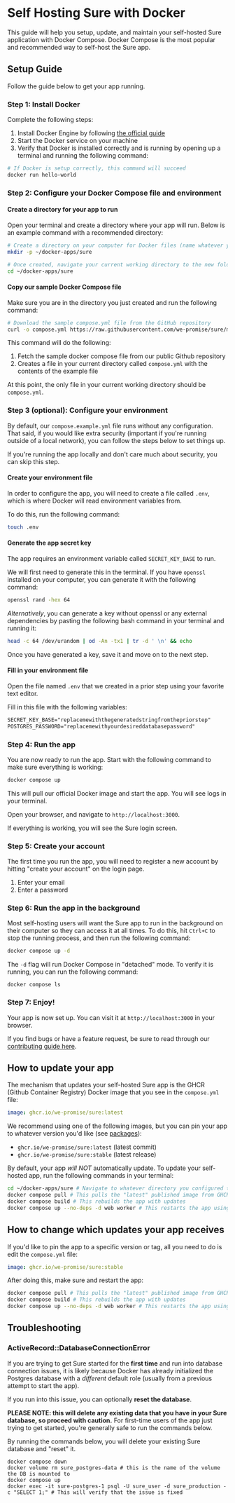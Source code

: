 # Self Hosting Sure with Docker

This guide will help you setup, update, and maintain your self-hosted Sure application with Docker Compose. Docker Compose is the most popular and recommended way to self-host the Sure app.

## Setup Guide

Follow the guide below to get your app running.

### Step 1: Install Docker

Complete the following steps:

1. Install Docker Engine by following [the official guide](https://docs.docker.com/engine/install/)
2. Start the Docker service on your machine
3. Verify that Docker is installed correctly and is running by opening up a terminal and running the following command:

```bash
# If Docker is setup correctly, this command will succeed
docker run hello-world
```

### Step 2: Configure your Docker Compose file and environment

#### Create a directory for your app to run

Open your terminal and create a directory where your app will run. Below is an example command with a recommended directory:

```bash
# Create a directory on your computer for Docker files (name whatever you'd like)
mkdir -p ~/docker-apps/sure

# Once created, navigate your current working directory to the new folder
cd ~/docker-apps/sure
```

#### Copy our sample Docker Compose file

Make sure you are in the directory you just created and run the following command:

```bash
# Download the sample compose.yml file from the GitHub repository
curl -o compose.yml https://raw.githubusercontent.com/we-promise/sure/main/compose.example.yml
```

This command will do the following:

1. Fetch the sample docker compose file from our public Github repository
2. Creates a file in your current directory called `compose.yml` with the contents of the example file

At this point, the only file in your current working directory should be `compose.yml`.

### Step 3 (optional): Configure your environment

By default, our `compose.example.yml` file runs without any configuration.  That said, if you would like extra security (important if you're running outside of a local network), you can follow the steps below to set things up.

If you're running the app locally and don't care much about security, you can skip this step.

#### Create your environment file

In order to configure the app, you will need to create a file called `.env`, which is where Docker will read environment variables from.

To do this, run the following command:

```bash
touch .env
```

#### Generate the app secret key

The app requires an environment variable called `SECRET_KEY_BASE` to run.

We will first need to generate this in the terminal. If you have `openssl` installed on your computer, you can generate it with the following command:

```bash
openssl rand -hex 64
```

_Alternatively_, you can generate a key without openssl or any external dependencies by pasting the following bash command in your terminal and running it:

```bash
head -c 64 /dev/urandom | od -An -tx1 | tr -d ' \n' && echo
```

Once you have generated a key, save it and move on to the next step.

#### Fill in your environment file

Open the file named `.env` that we created in a prior step using your favorite text editor.

Fill in this file with the following variables:

```txt
SECRET_KEY_BASE="replacemewiththegeneratedstringfromthepriorstep"
POSTGRES_PASSWORD="replacemewithyourdesireddatabasepassword"
```

### Step 4: Run the app

You are now ready to run the app. Start with the following command to make sure everything is working:

```bash
docker compose up
```

This will pull our official Docker image and start the app. You will see logs in your terminal.

Open your browser, and navigate to `http://localhost:3000`.

If everything is working, you will see the Sure login screen.

### Step 5: Create your account

The first time you run the app, you will need to register a new account by hitting "create your account" on the login page.

1. Enter your email
2. Enter a password

### Step 6: Run the app in the background

Most self-hosting users will want the Sure app to run in the background on their computer so they can access it at all times. To do this, hit `Ctrl+C` to stop the running process, and then run the following command:

```bash
docker compose up -d
```

The `-d` flag will run Docker Compose in "detached" mode. To verify it is running, you can run the following command:

```
docker compose ls
```

### Step 7: Enjoy!

Your app is now set up. You can visit it at `http://localhost:3000` in your browser.

If you find bugs or have a feature request, be sure to read through our [contributing guide here](https://github.com/we-promise/sure/wiki/How-to-Contribute-Effectively-to-Sure).

## How to update your app

The mechanism that updates your self-hosted Sure app is the GHCR (Github Container Registry) Docker image that you see in the `compose.yml` file:

```yml
image: ghcr.io/we-promise/sure:latest
```

We recommend using one of the following images, but you can pin your app to whatever version you'd like (see [packages](https://github.com/we-promise/sure/pkgs/container/sure)):

- `ghcr.io/we-promise/sure:latest` (latest commit)
- `ghcr.io/we-promise/sure:stable` (latest release)

By default, your app _will NOT_ automatically update. To update your self-hosted app, run the following commands in your terminal:

```bash
cd ~/docker-apps/sure # Navigate to whatever directory you configured the app in
docker compose pull # This pulls the "latest" published image from GHCR
docker compose build # This rebuilds the app with updates
docker compose up --no-deps -d web worker # This restarts the app using the newest version
```

## How to change which updates your app receives

If you'd like to pin the app to a specific version or tag, all you need to do is edit the `compose.yml` file:

```yml
image: ghcr.io/we-promise/sure:stable
```

After doing this, make sure and restart the app:

```bash
docker compose pull # This pulls the "latest" published image from GHCR
docker compose build # This rebuilds the app with updates
docker compose up --no-deps -d web worker # This restarts the app using the newest version
```

## Troubleshooting

### ActiveRecord::DatabaseConnectionError

If you are trying to get Sure started for the **first time** and run into database connection issues, it is likely because Docker has already initialized the Postgres database with a _different_ default role (usually from a previous attempt to start the app).

If you run into this issue, you can optionally **reset the database**.

**PLEASE NOTE: this will delete any existing data that you have in your Sure database, so proceed with caution.**  For first-time users of the app just trying to get started, you're generally safe to run the commands below.

By running the commands below, you will delete your existing Sure database and "reset" it.

```
docker compose down
docker volume rm sure_postgres-data # this is the name of the volume the DB is mounted to
docker compose up
docker exec -it sure-postgres-1 psql -U sure_user -d sure_production -c "SELECT 1;" # This will verify that the issue is fixed
```
